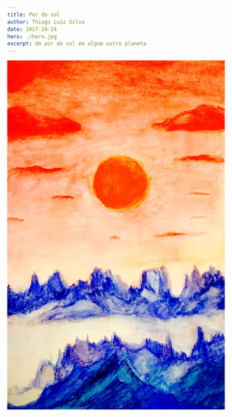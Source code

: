 ```yaml
---
title: Por do sol
author: Thiago Luiz Silva
date: 2017-10-24
hero: ./hero.jpg
excerpt: Um por do sol em algum outro planeta
---
```



<div className="Image__Small">
  <img
    src="./2017-10-24-red-sun.jpeg"
    title="Red Sun"
    alt="Um por do sol em algum outro planeta - talvez cripton"
  />
</div>
